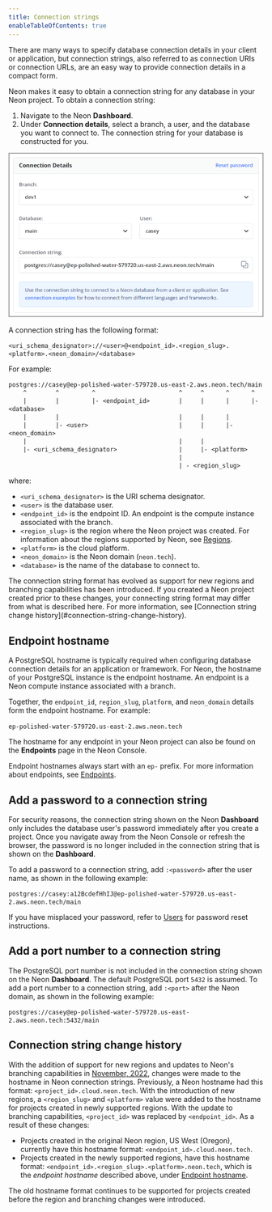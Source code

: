 ```yaml
---
title: Connection strings
enableTableOfContents: true
---
```


There are many ways to specify database connection details in your client or application, but connection strings, also referred to as connection URIs or connection URLs, are an easy way to provide connection details in a compact form.

Neon makes it easy to obtain a connection string for any database in your Neon project. To obtain a connection string:

1. Navigate to the Neon **Dashboard**.
1. Under **Connection details**, select a branch, a user, and the database you want to connect to. The connection string for your database is constructed for you.

![Connection details widget](./images/connection_details.png)

A connection string has the following format:

```text
<uri_schema_designator>://<user>@<endpoint_id>.<region_slug>.<platform>.<neon_domain>/<database>
```

For example:

```text
postgres://casey@ep-polished-water-579720.us-east-2.aws.neon.tech/main
    ^        ^         ^                       ^     ^      ^      ^
    |        |         |- <endpoint_id>        |     |      |      |- <database>
    |        |                                 |     |      |      
    |        |- <user>                         |     |      |- <neon_domain>                                          
    |                                          |     |             
    |- <uri_schema_designator>                 |     |- <platform>
                                               |     
                                               | - <region_slug>
```

where:

- `<uri_schema_designator>` is the URI schema designator.
- `<user>` is the database user.
- `<endpoint_id>` is the endpoint ID. An endpoint is the compute instance associated with the branch.
- `<region_slug>` is the region where the Neon project was created. For information about the regions supported by Neon, see [Regions](../../conceptual-guides/regions).
- `<platform>` is the cloud platform.
- `<neon_domain>` is the Neon domain (`neon.tech`).
- `<database>` is the name of the database to connect to.

<Admonition type="note">
The connection string format has evolved as support for new regions and branching capabilities has been introduced. If you created a Neon project created prior to these changes, your connecting string format may differ from what is described here. For more information, see [Connection string change history](#connection-string-change-history).
</Admonition>

## Endpoint hostname

A PostgreSQL hostname is typically required when configuring database connection details for an application or framework. For Neon, the hostname of your PostgreSQL instance is the endpoint hostname. An endpoint is a Neon compute instance associated with a branch.

Together, the `endpoint_id`, `region_slug`, `platform`, and `neon_domain` details form the endpoint hostname. For example:

```ep-polished-water-579720.us-east-2.aws.neon.tech```

The hostname for any endpoint in your Neon project can also be found on the **Endpoints** page in the Neon Console.

Endpoint hostnames always start with an `ep-` prefix. For more information about endpoints, see [Endpoints](tbd).

## Add a password to a connection string

For security reasons, the connection string shown on the Neon **Dashboard** only includes the database user's password immediately after you create a project. Once you navigate away from the Neon Console or refresh the browser, the password is no longer included in the connection string that is shown on the **Dashboard**.

To add a password to a connection string, add `:<password>` after the user name, as shown in the following example:

```text
postgres://casey:a12BcdefHhIJ@ep-polished-water-579720.us-east-2.aws.neon.tech/main
```

If you have misplaced your password, refer to [Users](tbd) for password reset instructions.

## Add a port number to a connection string

The PostgreSQL port number is not included in the connection string shown on the Neon **Dashboard**. The default PostgreSQL port `5432` is assumed. To add a port number to a connection string, add `:<port>` after the Neon domain, as shown in the following example:

```text
postgres://casey@ep-polished-water-579720.us-east-2.aws.neon.tech:5432/main
```

## Connection string change history

With the addition of support for new regions and updates to Neon's branching capabilities in [November, 2022](https://neon.tech/docs/release-notes/), changes were made to the hostname in Neon connection strings. Previously, a Neon hostname had this format: `<project_id>.cloud.neon.tech`. With the introduction of new regions, a `<region_slug>` and `<platform>` value were added to the hostname for projects created in newly supported regions. With the update to branching capabilities, `<project_id>` was replaced by `<endpoint_id>`. As a result of these changes:

- Projects created in the original Neon region, US West (Oregon), currently have this hostname format: `<endpoint_id>.cloud.neon.tech`.
- Projects created in the newly supported regions, have this hostname format: `<endpoint_id>.<region_slug>.<platform>.neon.tech`, which is the *endpoint hostname* described above, under [Endpoint hostname](#endpoint-hostname).

The old hostname format continues to be supported for projects created before the region and branching changes were introduced.

